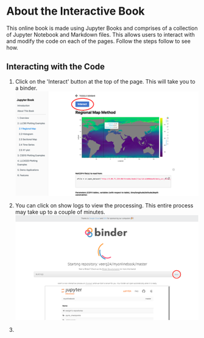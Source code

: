 # About the Interactive Book

This online book is made using Jupyter Books and comprises of a collection of Jupyter Notebook and Markdown files. This allows users to interact with and modify the code on each of the pages. Follow the steps follow to see how.

## Interacting with the Code

1. Click on the 'Interact' button at the top of the page. This will take you to a binder.
![](step1.png)



2. You can click on show logs to view the processing. This entire process may take up to a couple of minutes.
![](step2.png)

3. 